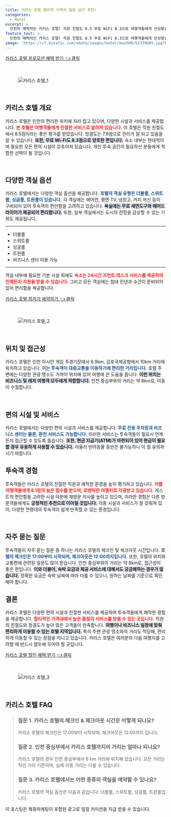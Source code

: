 ```yaml
---
title: 카리스 호텔 합리적 가격의 힐링 공간 추천!
categories:
  - Hotel
excerpt: >
  인천의 매력적인 카리스 호텔! 직원 친절도 8.5 무료 WiFi 8.3으로 여행객들에게 안성맞춤. 다양한 객실 옵션과 편리한 위치로 편안한 숙박을 보장합니다. 지금 예약하세요!
feature_text: >
  인천의 매력적인 카리스 호텔! 직원 친절도 8.5 무료 WiFi 8.3으로 여행객들에게 안성맞춤. 다양한 객실 옵션과 편리한 위치로 편안한 숙박을 보장합니다. 지금 예약하세요!
image: 'https://cf.bstatic.com/xdata/images/hotel/max500/52339685.jpg?k=38765fa684694a463641f17f82b8b6badf0ac1ad061d1773f9069a3054fd8f1f&o=&hp=1'
---
```


<p><a class="modoo-button" href="https://tinyurl.com/2dyzayvq" rel="nofollow noopener">카리스 호텔 프로모션 혜택 받기 👈 클릭</a></p><br/>
<figure class="image"><img alt="카리스 호텔_1" src="https://cf.bstatic.com/xdata/images/hotel/max1024x768/52339683.jpg?k=f4847b32326605d012099235aacbac3d262c9aff8daab91ebed768b6207faf5f&amp;o=&amp;hp=1"/></figure><br/>

<h2 data-ke-size="size26" id="charis_hotel_overview">카리스 호텔 개요</h2>
<p data-ke-size="size16">카리스 호텔은 인천의 편리한 위치에 자리 잡고 있으며, 다양한 시설과 서비스를 제공합니다. <b><span style="color: #ee2323;">본 호텔은 여행객들에게 친절한 서비스로 알려져 있습니다.</span></b> 이 호텔은 직원 친절도에서 8.5점이라는 좋은 평가를 받았습니다. 청결도는 7.9점으로 관리가 잘 되고 있음을 알 수 있습니다. <b><span style="background-color: #21538527;">또한, 무료 Wi-Fi도 8.3점으로 양호한 편입니다.</span></b> 숙소 내부는 현대적이며 필요한 모든 편의 시설이 갖추어져 있습니다. 개인 투숙 공간이 필요하신 분들에게 적합한 선택이 될 것입니다.</p>
<p data-ke-size="size16"> </p>
<h2 data-ke-size="size23" id="diverse_room_options">다양한 객실 옵션</h2>
<p data-ke-size="size16">카리스 호텔에서는 다양한 객실 옵션을 제공합니다. <b><span style="color: #1a5490;">호텔의 객실 유형은 더블룸, 스위트룸, 싱글룸, 트윈룸이 있습니다.</span></b> 각 객실에는 에어컨, 평면 TV, 냉장고, 커피 머신 등이 구비되어 있어 투숙객의 편안함을 고려하고 있습니다. <b><span style="background-color: #21538527;">욕실에는 무료 세면도구와 헤어드라이어가 제공되어 편리합니다.</span></b> 또한, 일부 객실에서는 도시의 전망을 감상할 수 있는 기회도 제공됩니다.</p>
<hr contenteditable="false" data-ke-style="style5" data-ke-type="horizontalRule"/>
<ul data-ke-list-type="disc" style="list-style-type: disc;">
<li>더블룸</li>
<li>스위트룸</li>
<li>싱글룸</li>
<li>트윈룸</li>
<li>비즈니스 센터 이용 가능</li>
</ul>
<hr contenteditable="false" data-ke-style="style5" data-ke-type="horizontalRule"/>
<p data-ke-size="size16">객실 내부에 필요한 기본 시설 외에도 <b><span style="color: #ee2323;">숙소는 24시간 프런트 데스크 서비스를 제공하여 언제든지 지원을 받을 수 있습니다.</span></b> 그리고 모든 객실에는 침대 린넨과 수건이 준비되어 있어 편리함을 제공합니다.</p>
<p><a class="modoo-button" href="https://tinyurl.com/2dyzayvq" rel="nofollow noopener">카리스 호텔 최저가 예약하기 👈 클릭</a></p><br/>
<figure class="image"><img alt="카리스 호텔_2" src="https://cf.bstatic.com/xdata/images/hotel/max500/52339685.jpg?k=38765fa684694a463641f17f82b8b6badf0ac1ad061d1773f9069a3054fd8f1f&amp;o=&amp;hp=1"/></figure><br/>
<h2 data-ke-size="size23" id="location_and_access">위치 및 접근성</h2>
<p data-ke-size="size16">카리스 호텔은 인천 아시안 게임 주경기장에서 6.9km, 김포국제공항에서 10km 거리에 위치하고 있습니다. <b><span style="color: #1a5490;">이는 투숙객이 대중교통을 이용하기에 편리한 거리입니다.</span></b> 호텔 주변에는 다양한 관광 명소도 가까이 위치해 있어 여행에 큰 도움을 줍니다. <b><span style="background-color: #21538527;">이런 위치는 비즈니스 및 레저 여행객 모두에게 적합합니다.</span></b> 인천 중심부와의 거리는 약 8km로, 이동이 수월합니다.</p>
<p data-ke-size="size16"> </p>
<h2 data-ke-size="size23" id="amenities_and_services">편의 시설 및 서비스</h2>
<p data-ke-size="size16">카리스 호텔에서는 다양한 편의 시설과 서비스를 제공합니다. <b><span style="color: #1a5490;">무료 전용 주차장과 비즈니스 센터는 물론, 환전 서비스도 가능합니다.</span></b> 이러한 서비스는 투숙객들이 필요시 언제든지 접근할 수 있도록 돕습니다. <b><span style="background-color: #21538527;">또한, 현금 지급기(ATM)가 마련되어 있어 현금이 필요할 경우 유용하게 사용할 수 있습니다.</span></b> 아울러 반려동물 동반은 불가능하니 이 점 유의하시기 바랍니다.</p>
<h2 data-ke-size="size26" id="guest_experience">투숙객 경험</h2>
<p data-ke-size="size16">투숙객들은 카리스 호텔의 친절한 직원과 쾌적한 환경을 높이 평가하고 있습니다. <b><span style="color: #ee2323;">커플 여행객들에게 8.1점의 높은 점수를 받으며, 로맨틱한 여행지로 각광받고 있습니다.</span></b> 게스트의 편안함을 고려한 시설 덕분에 재방문 의사를 높이고 있으며, 이러한 경험은 다른 방문객들에게도 <b><span style="background-color: #21538527;">긍정적인 추천으로 이어질 것입니다.</span></b> 각종 시설과 서비스가 잘 갖춰져 있어, 다양한 연령대의 투숙객이 쉽게 만족할 수 있는 환경입니다.</p>
<p data-ke-size="size16"> </p>
<h2 data-ke-size="size23" id="faqs">자주 묻는 질문</h2>
<p data-ke-size="size16">투숙객들이 자주 묻는 질문 중 하나는 카리스 호텔의 체크인 및 체크아웃 시간입니다. <b><span style="color: #1a5490;">호텔의 체크인은 17:00부터 시작되며, 체크아웃은 12:00까지입니다.</span></b> 또한, 호텔의 위치와 교통편에 관련된 질문도 많이 받습니다. 인천 중심부와의 거리는 약 8km로, 접근성이 좋은 편입니다. <b><span style="background-color: #21538527;">이와 더불어, 숙박 요금과 제공 서비스에 대해서도 궁금해하는 경우가 많습니다.</span></b> 정확한 요금은 숙박 날짜에 따라 다를 수 있으니, 원하는 날짜를 기준으로 확인해야 합니다.</p>
<h2 data-ke-size="size26" id="conclusion">결론</h2>
<p data-ke-size="size16">카리스 호텔은 다양한 편의 시설과 친절한 서비스를 제공하여 투숙객들에게 쾌적한 경험을 제공합니다. <b><span style="color: #ee2323;">합리적인 가격대에서 높은 품질의 서비스를 받을 수 있는 곳입니다.</span></b> 직원의 친절도와 청결도가 높아 많은 고객들이 만족합니다. <b><span style="background-color: #21538527;">여행이나 비즈니스 일정에 맞춰 편리하게 이용할 수 있는 호텔 지역입니다.</span></b> 특히 주변 관광 명소와의 거리도 적당해, 편리하게 이동할 수 있는 장점을 지니고 있습니다. 카리스 호텔은 여러분의 다음 여행지를 고려할 때 반드시 염두에 두어야 할 곳입니다.</p>

<p><a class="modoo-button" href="https://tinyurl.com/2dyzayvq" rel="nofollow noopener">카리스 호텔 할인 혜택 받기 👈 클릭</a></p><br>

<figure class="image"><img src="https://cf.bstatic.com/xdata/images/hotel/max500/52368540.jpg?k=94abe6d3d84eb054da1c0025a6792499e7e89b4c7f9a217cf827d4df3255c9cb&o=&hp=1" alt="카리스 호텔_3"></figure><br>
<h2 id="카리스 호텔_FAQ">카리스 호텔 FAQ</h2>
<div itemscope="" itemtype="https://schema.org/FAQPage"> 
<blockquote> 
<div itemscope="" itemprop="mainEntity" itemtype="https://schema.org/Question"> 
<h3 id="질문_1" itemprop="name">질문 1. 카리스 호텔의 체크인 & 체크아웃 시간은 어떻게 되나요?</h3> 
<div itemscope="" itemprop="acceptedAnswer" itemtype="https://schema.org/Answer"> 
<span itemprop="text"> 
<p>카리스 호텔의 체크인은 17:00부터 시작되며, 체크아웃은 12:00까지 입니다.</p> 
</span> 
</div> 
</div> 

<div itemscope="" itemprop="mainEntity" itemtype="https://schema.org/Question"> 
<h3 id="질문_2" itemprop="name">질문 2. 인천 중심부에서 카리스 호텔까지의 거리는 얼마나 되나요?</h3> 
<div itemscope="" itemprop="acceptedAnswer" itemtype="https://schema.org/Answer"> 
<span itemprop="text"> 
<p>카리스 호텔의 경우 인천 중심부에서 8 km 거리에 위치해 있습니다. 모든 거리는 직선 거리 기준이며, 실제 이동 거리는 다를 수 있습니다.</p> 
</span> 
</div> 
</div> 

<div itemscope="" itemprop="mainEntity" itemtype="https://schema.org/Question"> 
<h3 id="질문_3" itemprop="name">질문 3. 카리스 호텔에서는 어떤 종류의 객실을 예약할 수 있나요?</h3> 
<div itemscope="" itemprop="acceptedAnswer" itemtype="https://schema.org/Answer"> 
<span itemprop="text"> 
<p>카리스 호텔의 객실 옵션은 다음과 같습니다: 더블룸, 스위트룸, 싱글룸, 트윈룸입니다.</p> 
</span> 
</div> 
</div> 
</blockquote> 
</div><p>이 포스팅은 제휴마케팅이 포함된 광고로 일정 커미션을 지급 받을 수 있습니다.</p>

